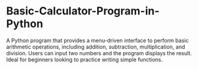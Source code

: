 # Basic-Calculator-Program-in-Python
A Python program that provides a menu-driven interface to perform basic arithmetic operations, including addition, subtraction, multiplication, and division. Users can input two numbers and the program displays the result. Ideal for beginners looking to practice writing simple functions.
